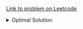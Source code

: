 <!-- [Link to Striver's SDE Sheet]() -->

[Link to problem on Leetcode](https://leetcode.com/problems/stamping-the-sequence/)



<!-- <details><summary>Sub-Optimal Solution</summary>

Sub-Optimal Solution: TC = , SC =  

*


Runtime: , faster than <br>
Memory Usage: , less than <br>

<details><summary>Clean Code</summary>

![]()

</details>

</details> -->



<details><summary>Optimal Solution</summary>

Optimal Solution: TC = `O(N ^ 2)`, SC = `O(N)` 

- Imagine we stamped the sequence with moves m1, m2, ⋯. Now, from the final position target, we will make those moves in reverse order.

- Let's call the ith window, a subarray of target of length stamp.length that starts at i. Each move at position i is possible if the ith window matches the stamp. After, every character in the window becomes a wildcard that can match any character in the stamp.

- For example, say we have stamp = "abca" and target = "aabcaca". Working backwards, we will reverse stamp at window 1 to get "a????ca", then reverse stamp at window 3 to get "a??????", and finally reverse stamp at position 0 to get "???????".

- Let's keep track of every window. We want to know how many cells initially match the stamp (our "made" list), and which ones don't (our "todo" list). Any windows that are ready (ie. have no todo list), get enqueued.

- Specifically, we enqueue the positions of each character. (To save time, we enqueue by character, not by window.) This represents that the character is ready to turn into a "?" in our working target string.

- Now, how to process characters in our queue? For each character, let's look at all the windows that intersect it, and update their todo lists. If any todo lists become empty in this manner (window.todo is empty), then we enqueue the characters in window.made that we haven't processed yet.

[Editorial Credits](https://leetcode.com/problems/stamping-the-sequence/solution/)

Runtime: `1348 ms`, faster than `5.74%`<br>
Memory Usage: `37.1 MB`, less than `31.15%`<br>


<details><summary>Clean Code</summary>

![](https://github.com/archishmanghos/code-images/blob/master/Leetcode/936.png)

</details>

</details>